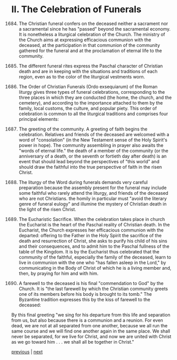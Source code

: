 # II. The Celebration of Funerals

1684. The Christian funeral confers on the deceased neither a sacrament nor a sacramental since he has "passed" beyond the sacramental economy. It is nonetheless a liturgical celebration of the Church. The ministry of the Church aims at expressing efficacious communion with the deceased, at the participation in that communion of the community gathered for the funeral and at the proclamation of eternal life to the community.

1685. The different funeral rites express the Paschal character of Christian death and are in keeping with the situations and traditions of each region, even as to the color of the liturgical vestments worn.

1686. The Order of Christian Funerals (Ordo exsequiarum) of the Roman liturgy gives three types of funeral celebrations, corresponding to the three places in which they are conducted (the home, the church, and the cemetery), and according to the importance attached to them by the family, local customs, the culture, and popular piety. This order of celebration is common to all the liturgical traditions and comprises four principal elements:

1687. The greeting of the community. A greeting of faith begins the celebration. Relatives and friends of the deceased are welcomed with a word of "consolation" (in the New Testament sense of the Holy Spirit's power in hope). The community assembling in prayer also awaits the "words of eternal life." the death of a member of the community (or the anniversary of a death, or the seventh or fortieth day after death) is an event that should lead beyond the perspectives of "this world" and should draw the faithful into the true perspective of faith in the risen Christ.

1688. The liturgy of the Word during funerals demands very careful preparation because the assembly present for the funeral may include some faithful who rarely attend the liturgy, and friends of the deceased who are not Christians. the homily in particular must "avoid the literary genre of funeral eulogy" and illumine the mystery of Christian death in the light of the risen Christ.

1689. The Eucharistic Sacrifice. When the celebration takes place in church the Eucharist is the heart of the Paschal reality of Christian death. In the Eucharist, the Church expresses her efficacious communion with the departed: offering to the Father in the Holy Spirit the sacrifice of the death and resurrection of Christ, she asks to purify his child of his sins and their consequences, and to admit him to the Paschal fullness of the table of the Kingdom. It is by the Eucharist thus celebrated that the community of the faithful, especially the family of the deceased, learn to live in communion with the one who "has fallen asleep in the Lord," by communicating in the Body of Christ of which he is a living member and, then, by praying for him and with him.

1690. A farewell to the deceased is his final "commendation to God" by the Church. It is "the last farewell by which the Christian community greets one of its members before his body is brought to its tomb." The Byzantine tradition expresses this by the kiss of farewell to the deceased:

By this final greeting "we sing for his departure from this life and separation from us, but also because there is a communion and a reunion. For even dead, we are not at all separated from one another, because we all run the same course and we will find one another again in the same place. We shall never be separated, for we live for Christ, and now we are united with Christ as we go toward him . . . we shall all be together in Christ."

[previous](https://github.com/Tenari/non-fiction/blob/master/catechism/__P5B.md) | [next](https://github.com/Tenari/non-fiction/blob/master/catechism/__P5D.md)